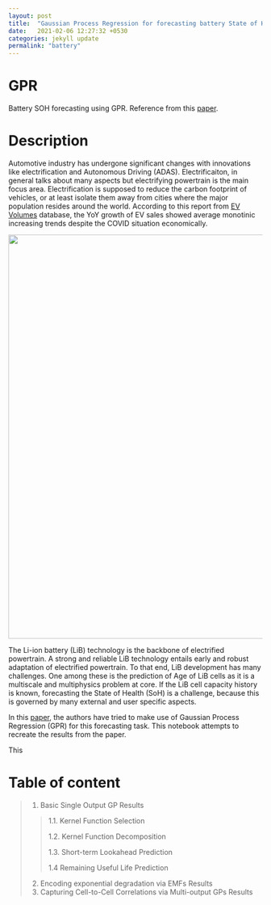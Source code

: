 ```yaml
---
layout: post
title:  "Gaussian Process Regression for forecasting battery State of Health (SoH)"
date:   2021-02-06 12:27:32 +0530
categories: jekyll update
permalink: "battery"
---
```


GPR
===========

Battery SOH forecasting using GPR. Reference from this [paper](https://www.google.com/url?sa=t&rct=j&q=&esrc=s&source=web&cd=&cad=rja&uact=8&ved=2ahUKEwjqmJ_855bvAhUVgOYKHR4lByAQFjAAegQIBBAD&url=https%3A%2F%2Fwww.sciencedirect.com%2Fscience%2Farticle%2Fpii%2FS0378775317306250&usg=AOvVaw1P31v8I4zlOJacXNwqw_xP).


Description
===========

Automotive industry has undergone significant changes with innovations like electrification and Autonomous Driving (ADAS). Electrificaiton, in general talks about many aspects but electrifying powertrain is the main focus area. Electrification is supposed to reduce the carbon footprint of vehicles, or at least isolate them away from cities where the major population resides around the world. According to this report from [EV Volumes](https://www.ev-volumes.com/country/total-world-plug-in-vehicle-volumes/) database, the YoY growth of EV sales showed average monotinic increasing trends despite the COVID situation economically.

<img src="https://www.ev-volumes.com/wp-content/uploads/2021/01/WW-A-12-2020.png" width="800" />


The Li-ion battery (LiB) technology is the backbone of electrified powertrain. A strong and reliable LiB technology entails early and robust adaptation of electrified powertrain. To that end, LiB development has many challenges. One among these is the prediction of Age of LiB cells as it is a multiscale and multiphysics problem at core. If the LiB cell capacity history is known, forecasting the State of Health (SoH) is a challenge, because this is governed by many external and user specific aspects. 

In this [paper](https://www.google.com/url?sa=t&rct=j&q=&esrc=s&source=web&cd=&cad=rja&uact=8&ved=2ahUKEwjqmJ_855bvAhUVgOYKHR4lByAQFjAAegQIBBAD&url=https%3A%2F%2Fwww.sciencedirect.com%2Fscience%2Farticle%2Fpii%2FS0378775317306250&usg=AOvVaw1P31v8I4zlOJacXNwqw_xP), the authors have tried to make use of Gaussian Process Regression (GPR) for this forecasting task. This notebook attempts to recreate the results from the paper. 

This 

# Table of content

> 1. Basic Single Output GP Results
>> 1.1. Kernel Function Selection
>>
>>1.2. Kernel Function Decomposition
>>
>>1.3. Short-term Lookahead Prediction
>>
>>1.4 Remaining Useful Life Prediction
> 2. Encoding exponential degradation via EMFs Results
> 3. Capturing Cell-to-Cell Correlations via Multi-output GPs Results
